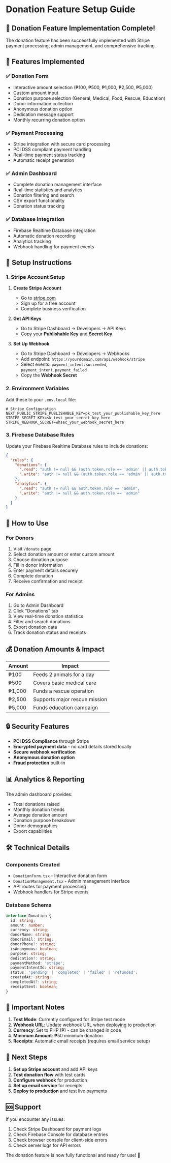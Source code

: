 # Donation Feature Setup Guide

## 🎉 Donation Feature Implementation Complete!

The donation feature has been successfully implemented with Stripe payment processing, admin management, and comprehensive tracking.

## 🚀 Features Implemented

### ✅ **Donation Form**
- Interactive amount selection (₱100, ₱500, ₱1,000, ₱2,500, ₱5,000)
- Custom amount input
- Donation purpose selection (General, Medical, Food, Rescue, Education)
- Donor information collection
- Anonymous donation option
- Dedication message support
- Monthly recurring donation option

### ✅ **Payment Processing**
- Stripe integration with secure card processing
- PCI DSS compliant payment handling
- Real-time payment status tracking
- Automatic receipt generation

### ✅ **Admin Dashboard**
- Complete donation management interface
- Real-time statistics and analytics
- Donation filtering and search
- CSV export functionality
- Donation status tracking

### ✅ **Database Integration**
- Firebase Realtime Database integration
- Automatic donation recording
- Analytics tracking
- Webhook handling for payment events

## 🔧 Setup Instructions

### 1. **Stripe Account Setup**

1. **Create Stripe Account**
   - Go to [stripe.com](https://stripe.com)
   - Sign up for a free account
   - Complete business verification

2. **Get API Keys**
   - Go to Stripe Dashboard → Developers → API Keys
   - Copy your **Publishable Key** and **Secret Key**

3. **Set Up Webhook**
   - Go to Stripe Dashboard → Developers → Webhooks
   - Add endpoint: `https://yourdomain.com/api/webhook/stripe`
   - Select events: `payment_intent.succeeded`, `payment_intent.payment_failed`
   - Copy the **Webhook Secret**

### 2. **Environment Variables**

Add these to your `.env.local` file:

```env
# Stripe Configuration
NEXT_PUBLIC_STRIPE_PUBLISHABLE_KEY=pk_test_your_publishable_key_here
STRIPE_SECRET_KEY=sk_test_your_secret_key_here
STRIPE_WEBHOOK_SECRET=whsec_your_webhook_secret_here
```

### 3. **Firebase Database Rules**

Update your Firebase Realtime Database rules to include donations:

```json
{
  "rules": {
    "donations": {
      ".read": "auth != null && (auth.token.role == 'admin' || auth.token.role == 'volunteer')",
      ".write": "auth != null && (auth.token.role == 'admin' || auth.token.role == 'volunteer')"
    },
    "analytics": {
      ".read": "auth != null && auth.token.role == 'admin",
      ".write": "auth != null && auth.token.role == 'admin"
    }
  }
}
```

## 📱 How to Use

### **For Donors**
1. Visit `/donate` page
2. Select donation amount or enter custom amount
3. Choose donation purpose
4. Fill in donor information
5. Enter payment details securely
6. Complete donation
7. Receive confirmation and receipt

### **For Admins**
1. Go to Admin Dashboard
2. Click "Donations" tab
3. View real-time donation statistics
4. Filter and search donations
5. Export donation data
6. Track donation status and receipts

## 💰 Donation Amounts & Impact

| Amount | Impact |
|--------|--------|
| ₱100 | Feeds 2 animals for a day |
| ₱500 | Covers basic medical care |
| ₱1,000 | Funds a rescue operation |
| ₱2,500 | Supports major rescue mission |
| ₱5,000 | Funds education campaign |

## 🔒 Security Features

- **PCI DSS Compliance** through Stripe
- **Encrypted payment data** - no card details stored locally
- **Secure webhook verification**
- **Anonymous donation option**
- **Fraud protection** built-in

## 📊 Analytics & Reporting

The admin dashboard provides:
- Total donations raised
- Monthly donation trends
- Average donation amount
- Donation purpose breakdown
- Donor demographics
- Export capabilities

## 🛠️ Technical Details

### **Components Created**
- `DonationForm.tsx` - Interactive donation form
- `DonationManagement.tsx` - Admin management interface
- API routes for payment processing
- Webhook handlers for Stripe events

### **Database Schema**
```typescript
interface Donation {
  id: string;
  amount: number;
  currency: string;
  donorName: string;
  donorEmail: string;
  donorPhone?: string;
  isAnonymous: boolean;
  purpose: string;
  dedication?: string;
  paymentMethod: 'stripe';
  paymentIntentId: string;
  status: 'pending' | 'completed' | 'failed' | 'refunded';
  createdAt: string;
  completedAt?: string;
  receiptSent: boolean;
}
```

## 🚨 Important Notes

1. **Test Mode**: Currently configured for Stripe test mode
2. **Webhook URL**: Update webhook URL when deploying to production
3. **Currency**: Set to PHP (₱) - can be changed in code
4. **Minimum Amount**: ₱50 minimum donation
5. **Receipts**: Automatic email receipts (requires email service setup)

## 🔄 Next Steps

1. **Set up Stripe account** and add API keys
2. **Test donation flow** with test cards
3. **Configure webhook** for production
4. **Set up email service** for receipts
5. **Deploy to production** and test live payments

## 🆘 Support

If you encounter any issues:
1. Check Stripe Dashboard for payment logs
2. Check Firebase Console for database entries
3. Check browser console for client-side errors
4. Check server logs for API errors

The donation feature is now fully functional and ready for use! 🎉
